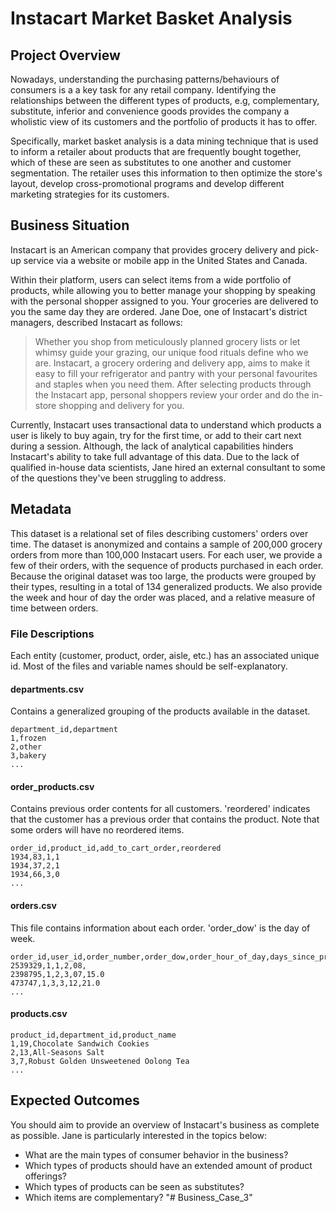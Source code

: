 # Instacart Market Basket Analysis 

## Project Overview

Nowadays, understanding the purchasing patterns/behaviours of consumers is a
a key task for any retail company. Identifying the relationships between the
different types of products, e.g, complementary, substitute, inferior and
convenience goods provides the company a wholistic view of its customers
and the portfolio of products it has to offer.

Specifically, market basket analysis is a data mining technique that is used
to inform a retailer about products that are frequently bought together, which
of these are seen as substitutes to one another and customer segmentation. The
retailer uses this information to then optimize the store's layout, develop
cross-promotional programs and develop different marketing strategies for its
customers.
 
## Business Situation 

Instacart is an American company that provides grocery delivery and pick-up
service via a website or mobile app in the United States and Canada.

Within their platform, users can select items from a wide portfolio of
products, while allowing you to better manage your shopping by speaking with
the personal shopper assigned to you. Your groceries are delivered to you the
same day they are ordered. Jane Doe, one of Instacart's district managers,
described Instacart as follows:

> Whether you shop from meticulously planned grocery lists or let whimsy guide
> your grazing, our unique food rituals define who we are. Instacart, a
> grocery ordering and delivery app, aims to make it easy to fill your
> refrigerator and pantry with your personal favourites and staples when you
> need them. After selecting products through the Instacart app, personal
> shoppers review your order and do the in-store shopping and delivery for
> you.
 
Currently, Instacart uses transactional data to understand which products a
user is likely to buy again, try for the first time, or add to their cart next
during a session. Although, the lack of analytical capabilities hinders
Instacart's ability to take full advantage of this data. Due to the lack of
qualified in-house data scientists, Jane hired an external consultant to
some of the questions they've been struggling to address.

## Metadata

This dataset is a relational set of files describing customers' orders over
time. The dataset is anonymized and contains a sample of 200,000 grocery
orders from more than 100,000 Instacart users. For each user, we provide a few
of their orders, with the sequence of products purchased in each order.
Because the original dataset was too large, the products were grouped by their
types, resulting in a total of 134 generalized products.  We also provide the
week and hour of day the order was placed, and a relative measure of time
between orders.

### File Descriptions

Each entity (customer, product, order, aisle, etc.) has an associated unique
id. Most of the files and variable names should be self-explanatory.

#### departments.csv

Contains a generalized grouping of the products available in the dataset.

```
department_id,department  
1,frozen  
2,other  
3,bakery  
...
```

#### order_products.csv

Contains previous order contents for all customers. 'reordered' indicates that
the customer has a previous order that contains the product. Note that some
orders will have no reordered items.

```
order_id,product_id,add_to_cart_order,reordered  
1934,83,1,1  
1934,37,2,1  
1934,66,3,0  
... 
```

#### orders.csv

This file contains information about each order. 'order_dow' is the day of
week.

```
order_id,user_id,order_number,order_dow,order_hour_of_day,days_since_prior_order  
2539329,1,1,2,08,  
2398795,1,2,3,07,15.0  
473747,1,3,3,12,21.0  
...
```

#### products.csv

```
product_id,department_id,product_name
1,19,Chocolate Sandwich Cookies  
2,13,All-Seasons Salt  
3,7,Robust Golden Unsweetened Oolong Tea  
...
```


## Expected Outcomes

You should aim to provide an overview of Instacart's business as complete as
possible. Jane is particularly interested in the topics below:

- What are the main types of consumer behavior in the business?
- Which types of products should have an extended amount of product offerings?
- Which types of products can be seen as substitutes?
- Which items are complementary?
"# Business_Case_3" 
